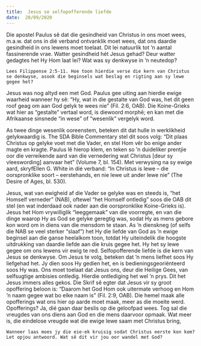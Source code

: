 ```yaml
---
title:  Jesus se selfopofferende liefde
date:  20/09/2020
---
```


Die apostel Paulus sê dat die gesindheid van Christus in ons moet wees, m.a.w. dat ons in dié verband ontvanklik moet wees, dat ons daardie gesindheid in ons lewens moet toelaat. Dit lei natuurlik tot ’n aantal fassinerende vrae. Watter gesindheid hét Jesus gehad? Deur watter gedagtes het Hy Hom laat lei? Wat was sy denkwyse in ’n neutedop?

`Lees Filippense 2:5-11. Hoe toon hierdie verse die kern van Christus se denkwyse, asook die beginsels wat beslag en rigting aan sy lewe gegee het?`

Jesus was nog altyd een met God. Paulus gee uiting aan hierdie ewige waarheid wanneer hy sê: “Hy, wat in die gestalte van God was, het dit geen roof geag om aan God gelyk te wees nie” (Fil. 2:6, OAB). Die Koine-Grieks wat hier as “gestalte” vertaal word, is diewoord morphē; en kan met die Afrikaanse sinsnede “in wese” of “wesenlik” vergelyk word.

As twee dinge wesenlik ooreenstem, beteken dit dat hulle in werklikheid gelykwaardig is. The SDA Bible Commentary stel dit soos volg: “Dit plaas Christus op gelyke voet met die Vader, en stel Hom vêr bo enige ander magte en kragte. Paulus lê hierop klem, en teken so ’n duideliker prentjie oor die verreikende aard van die vernedering wat Christus [deur sy vleeswording] aanvaar het” (Volume 7, bl. 154). Met verwysing na sy ewige aard, skryfEllen G. White in dié verband: “In Christus is lewe – die oorspronklike soort – eerstehands, en nie lewe uit ander lewe nie” (The Desire of Ages, bl. 530).

Jesus, wat van ewigheid af die Vader se gelyke was en steeds is, “het Homself verneder” (NAB), oftewel “het Homself ontledig” soos die OAB dit stel (en wat inderdaad ook nader aan die oorspronklike Koine-Grieks is). Jesus het Hom vrywilliglik “leeggemaak” van die voorregte, en van die dinge waarop Hy as God se gelyke geregtig was, sodat Hy as mens gebore kon word om in diens van die mensdom te staan. As ’n dienskneg (of selfs die NAB se veel sterker “slaaf”) het Hy die liefde van God as ’n ewige beginsel aan die ganse heelalkom toon, totdat Hy uiteindelik die hoogste uitdrukking van daardie liefde aan die kruis gegee het. Hy het sy lewe gegee om ons lewens vir ewig te red. Selfopofferende liefde is die kern van Jesus se denkwyse. Om Jesus te volg, beteken dat ’n mens liefhet soos Hy liefgehad het. Jy dien soos Hy gedien het, en is bedieningsgeoriënteerd soos Hy was. Ons moet toelaat dat Jesus ons, deur die Heilige Gees, van selfsugtige ambisies ontledig. Hierdie ontlediging het wel ’n prys. Dit het Jesus immers alles gekos. Die Skrif sê egter dat Jesus vir sy groot opoffering beloon is: “Daarom het God Hom ook uitermate verhoog en Hom ’n naam gegee wat bo elke naam is” (Fil. 2:9, OAB). Die hemel maak alle opofferings wat ons hier op aarde moet maak, meer as die moeite werd. Opofferings? Ja, dié gaan daar beslis op die geloofpad wees. Tog sal die vreugdes van ons diens aan God en die mens daarvoor opmaak. Wat meer is, die eindelose vreugde wat die ewige lewe saam met Christus bring,

`Wanneer laas moes jy die eie-ek kruisig sodat Christus eerste kon kom? Let opjou antwoord. Wat sê dit vir jou oor wandel met God?`